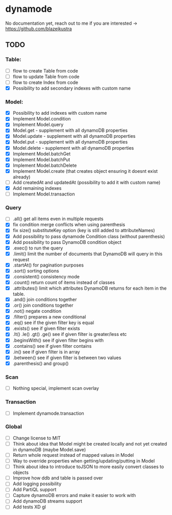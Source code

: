 # dynamode

No documentation yet, reach out to me if you are interested -> https://github.com/blazejkustra

## TODO

### Table:

* [ ] flow to create Table from code
* [ ] flow to update Table from code
* [ ] flow to create Index from code
* [X] Possibility to add secondary indexes with custom name

### Model:

* [X] Possibility to add indexes with custom name
* [X] Implement Model.condition
* [X] Implement Model.query
* [X] Model.get - supplement with all dynamoDB properties
* [X] Model.update - supplement with all dynamoDB properties
* [X] Model.put - supplement with all dynamoDB properties
* [X] Model.delete - supplement with all dynamoDB properties
* [X] Implement Model.batchGet
* [X] Implement Model.batchPut
* [X] Implement Model.batchDelete
* [X] Implement Model.create (that creates object ensuring it doesnt exist already)
* [ ] Add createdAt and updatedAt (possibility to add it with custom name)
* [X] Add remaining indexes
* [ ] Implement Model.transaction

### Query

* [ ] .all() get all items even in multiple requests
* [X] fix condition merge conflicts when using parenthesis
* [X] fix size() substituteKey option (key is still added to attributeNames)
* [X] Add possibility to pass dynamode Condition class (without parenthesis)
* [X] Add possibility to pass DynamoDB condition object
* [X] .exec() to run the query
* [X] .limit() limit the number of documents that DynamoDB will query in this request
* [X] .startAt() for pagination purposes
* [X] .sort() sorting options
* [X] .consistent() consistency mode
* [X] .count() return count of items instead of classes
* [X] .attributes() limit which attributes DynamoDB returns for each item in the table.
* [X] .and() join conditions together
* [X] .or() join conditions together
* [X] .not() negate condition
* [X] .filter() prepares a new conditional
* [X] .eq() see if the given filter key is equal
* [X] .exists() see if given filter exists
* [X] .lt() .le() .gt() .ge() see if given filter is greater/less etc
* [X] .beginsWith() see if given filter begins with
* [X] .contains() see if given filter contains
* [X] .in() see if given filter is in array
* [X] .between() see if given filter is between two values
* [X] .parenthesis() and group()

### Scan

* [ ] Nothing special, implement scan overlay

### Transaction

* [ ] Implement dynamode.transaction

### Global

* [ ] Change license to MIT
* [ ] Think about idea that Model might be created locally and not yet created in dynamoDB (maybe Model.save)
* [ ] Return whole request instead of mapped values in Model
* [ ] Way to override properties when getting/updating/putting in Model
* [ ] Think about idea to introduce toJSON to more easily convert classes to objects
* [ ] Improve how ddb and table is passed over
* [ ] Add logging possibility
* [ ] Add PartiQL support
* [ ] Capture dynamoDB errors and make it easier to work with
* [ ] Add dynamoDB streams support
* [ ] Add tests XD gl
